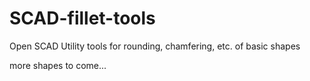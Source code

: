 # SCAD-fillet-tools
Open SCAD Utility tools for rounding, chamfering, etc. of basic shapes

more shapes to come...
